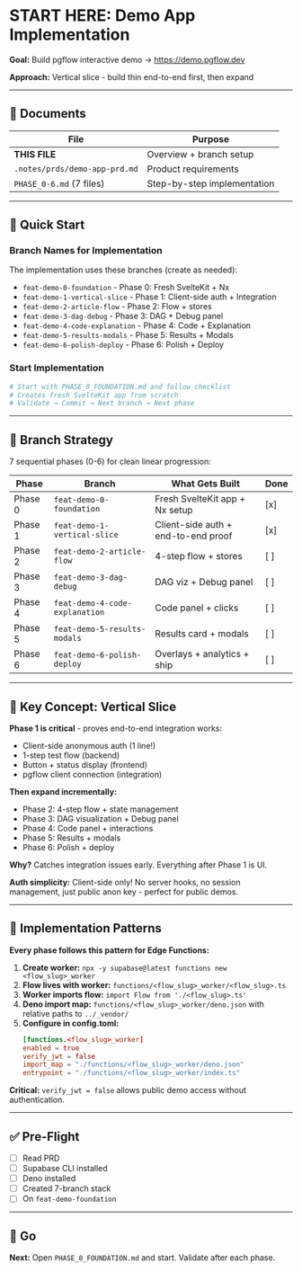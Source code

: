 # START HERE: Demo App Implementation

**Goal:** Build pgflow interactive demo → https://demo.pgflow.dev

**Approach:** Vertical slice - build thin end-to-end first, then expand

---

## 📁 Documents

| File                          | Purpose                     |
| ----------------------------- | --------------------------- |
| **THIS FILE**                 | Overview + branch setup     |
| `.notes/prds/demo-app-prd.md` | Product requirements        |
| `PHASE_0-6.md` (7 files)      | Step-by-step implementation |

---

## 🚀 Quick Start

### Branch Names for Implementation

The implementation uses these branches (create as needed):

- `feat-demo-0-foundation` - Phase 0: Fresh SvelteKit + Nx
- `feat-demo-1-vertical-slice` - Phase 1: Client-side auth + Integration
- `feat-demo-2-article-flow` - Phase 2: Flow + stores
- `feat-demo-3-dag-debug` - Phase 3: DAG + Debug panel
- `feat-demo-4-code-explanation` - Phase 4: Code + Explanation
- `feat-demo-5-results-modals` - Phase 5: Results + Modals
- `feat-demo-6-polish-deploy` - Phase 6: Polish + Deploy

### Start Implementation

```bash
# Start with PHASE_0_FOUNDATION.md and follow checklist
# Creates fresh SvelteKit app from scratch
# Validate → Commit → Next branch → Next phase
```

---

## 🌲 Branch Strategy

7 sequential phases (0-6) for clean linear progression:

| Phase   | Branch                         | What Gets Built                     | Done |
| ------- | ------------------------------ | ----------------------------------- | ---- |
| Phase 0 | `feat-demo-0-foundation`       | Fresh SvelteKit app + Nx setup      | [x]  |
| Phase 1 | `feat-demo-1-vertical-slice`   | Client-side auth + end-to-end proof | [x]  |
| Phase 2 | `feat-demo-2-article-flow`     | 4-step flow + stores                | [ ]  |
| Phase 3 | `feat-demo-3-dag-debug`        | DAG viz + Debug panel               | [ ]  |
| Phase 4 | `feat-demo-4-code-explanation` | Code panel + clicks                 | [ ]  |
| Phase 5 | `feat-demo-5-results-modals`   | Results card + modals               | [ ]  |
| Phase 6 | `feat-demo-6-polish-deploy`    | Overlays + analytics + ship         | [ ]  |

---

## 🎯 Key Concept: Vertical Slice

**Phase 1 is critical** - proves end-to-end integration works:

- Client-side anonymous auth (1 line!)
- 1-step test flow (backend)
- Button + status display (frontend)
- pgflow client connection (integration)

**Then expand incrementally:**

- Phase 2: 4-step flow + state management
- Phase 3: DAG visualization + Debug panel
- Phase 4: Code panel + interactions
- Phase 5: Results + modals
- Phase 6: Polish + deploy

**Why?** Catches integration issues early. Everything after Phase 1 is UI.

**Auth simplicity:** Client-side only! No server hooks, no session management, just public anon key - perfect for public demos.

---

## 📝 Implementation Patterns

**Every phase follows this pattern for Edge Functions:**

1. **Create worker:** `npx -y supabase@latest functions new <flow_slug>_worker`
2. **Flow lives with worker:** `functions/<flow_slug>_worker/<flow_slug>.ts`
3. **Worker imports flow:** `import Flow from './<flow_slug>.ts'`
4. **Deno import map:** `functions/<flow_slug>_worker/deno.json` with relative paths to `../_vendor/`
5. **Configure in config.toml:**
   ```toml
   [functions.<flow_slug>_worker]
   enabled = true
   verify_jwt = false
   import_map = "./functions/<flow_slug>_worker/deno.json"
   entrypoint = "./functions/<flow_slug>_worker/index.ts"
   ```

**Critical:** `verify_jwt = false` allows public demo access without authentication.

---

## ✅ Pre-Flight

- [ ] Read PRD
- [ ] Supabase CLI installed
- [ ] Deno installed
- [ ] Created 7-branch stack
- [ ] On `feat-demo-foundation`

---

## 🚀 Go

**Next:** Open `PHASE_0_FOUNDATION.md` and start. Validate after each phase.
